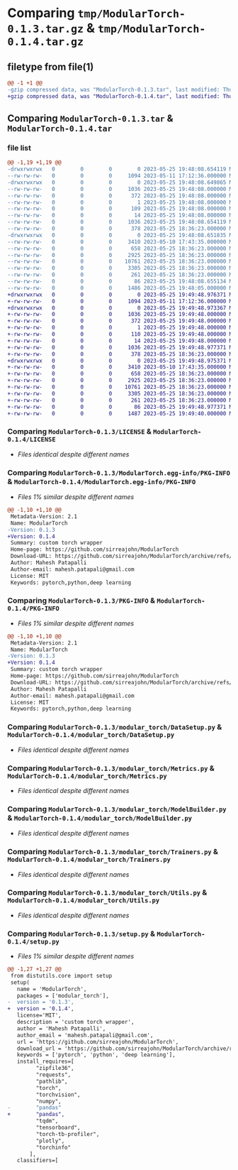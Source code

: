 # Comparing `tmp/ModularTorch-0.1.3.tar.gz` & `tmp/ModularTorch-0.1.4.tar.gz`

## filetype from file(1)

```diff
@@ -1 +1 @@
-gzip compressed data, was "ModularTorch-0.1.3.tar", last modified: Thu May 25 19:48:08 2023, max compression
+gzip compressed data, was "ModularTorch-0.1.4.tar", last modified: Thu May 25 19:49:48 2023, max compression
```

## Comparing `ModularTorch-0.1.3.tar` & `ModularTorch-0.1.4.tar`

### file list

```diff
@@ -1,19 +1,19 @@
-drwxrwxrwx   0        0        0        0 2023-05-25 19:48:08.654119 ModularTorch-0.1.3/
--rw-rw-rw-   0        0        0     1094 2023-05-11 17:12:36.000000 ModularTorch-0.1.3/LICENSE
-drwxrwxrwx   0        0        0        0 2023-05-25 19:48:08.649865 ModularTorch-0.1.3/ModularTorch.egg-info/
--rw-rw-rw-   0        0        0     1036 2023-05-25 19:48:08.000000 ModularTorch-0.1.3/ModularTorch.egg-info/PKG-INFO
--rw-rw-rw-   0        0        0      372 2023-05-25 19:48:08.000000 ModularTorch-0.1.3/ModularTorch.egg-info/SOURCES.txt
--rw-rw-rw-   0        0        0        1 2023-05-25 19:48:08.000000 ModularTorch-0.1.3/ModularTorch.egg-info/dependency_links.txt
--rw-rw-rw-   0        0        0      109 2023-05-25 19:48:08.000000 ModularTorch-0.1.3/ModularTorch.egg-info/requires.txt
--rw-rw-rw-   0        0        0       14 2023-05-25 19:48:08.000000 ModularTorch-0.1.3/ModularTorch.egg-info/top_level.txt
--rw-rw-rw-   0        0        0     1036 2023-05-25 19:48:08.654119 ModularTorch-0.1.3/PKG-INFO
--rw-rw-rw-   0        0        0      378 2023-05-25 18:36:23.000000 ModularTorch-0.1.3/README.md
-drwxrwxrwx   0        0        0        0 2023-05-25 19:48:08.651835 ModularTorch-0.1.3/modular_torch/
--rw-rw-rw-   0        0        0     3410 2023-05-10 17:43:35.000000 ModularTorch-0.1.3/modular_torch/DataSetup.py
--rw-rw-rw-   0        0        0      658 2023-05-25 18:36:23.000000 ModularTorch-0.1.3/modular_torch/Metrics.py
--rw-rw-rw-   0        0        0     2925 2023-05-25 18:36:23.000000 ModularTorch-0.1.3/modular_torch/ModelBuilder.py
--rw-rw-rw-   0        0        0    10761 2023-05-25 18:36:23.000000 ModularTorch-0.1.3/modular_torch/Trainers.py
--rw-rw-rw-   0        0        0     3305 2023-05-25 18:36:23.000000 ModularTorch-0.1.3/modular_torch/Utils.py
--rw-rw-rw-   0        0        0      261 2023-05-25 18:36:23.000000 ModularTorch-0.1.3/modular_torch/__init__.py
--rw-rw-rw-   0        0        0       86 2023-05-25 19:48:08.655134 ModularTorch-0.1.3/setup.cfg
--rw-rw-rw-   0        0        0     1486 2023-05-25 19:48:05.000000 ModularTorch-0.1.3/setup.py
+drwxrwxrwx   0        0        0        0 2023-05-25 19:49:48.976371 ModularTorch-0.1.4/
+-rw-rw-rw-   0        0        0     1094 2023-05-11 17:12:36.000000 ModularTorch-0.1.4/LICENSE
+drwxrwxrwx   0        0        0        0 2023-05-25 19:49:48.973367 ModularTorch-0.1.4/ModularTorch.egg-info/
+-rw-rw-rw-   0        0        0     1036 2023-05-25 19:49:48.000000 ModularTorch-0.1.4/ModularTorch.egg-info/PKG-INFO
+-rw-rw-rw-   0        0        0      372 2023-05-25 19:49:48.000000 ModularTorch-0.1.4/ModularTorch.egg-info/SOURCES.txt
+-rw-rw-rw-   0        0        0        1 2023-05-25 19:49:48.000000 ModularTorch-0.1.4/ModularTorch.egg-info/dependency_links.txt
+-rw-rw-rw-   0        0        0      110 2023-05-25 19:49:48.000000 ModularTorch-0.1.4/ModularTorch.egg-info/requires.txt
+-rw-rw-rw-   0        0        0       14 2023-05-25 19:49:48.000000 ModularTorch-0.1.4/ModularTorch.egg-info/top_level.txt
+-rw-rw-rw-   0        0        0     1036 2023-05-25 19:49:48.977371 ModularTorch-0.1.4/PKG-INFO
+-rw-rw-rw-   0        0        0      378 2023-05-25 18:36:23.000000 ModularTorch-0.1.4/README.md
+drwxrwxrwx   0        0        0        0 2023-05-25 19:49:48.975371 ModularTorch-0.1.4/modular_torch/
+-rw-rw-rw-   0        0        0     3410 2023-05-10 17:43:35.000000 ModularTorch-0.1.4/modular_torch/DataSetup.py
+-rw-rw-rw-   0        0        0      658 2023-05-25 18:36:23.000000 ModularTorch-0.1.4/modular_torch/Metrics.py
+-rw-rw-rw-   0        0        0     2925 2023-05-25 18:36:23.000000 ModularTorch-0.1.4/modular_torch/ModelBuilder.py
+-rw-rw-rw-   0        0        0    10761 2023-05-25 18:36:23.000000 ModularTorch-0.1.4/modular_torch/Trainers.py
+-rw-rw-rw-   0        0        0     3305 2023-05-25 18:36:23.000000 ModularTorch-0.1.4/modular_torch/Utils.py
+-rw-rw-rw-   0        0        0      261 2023-05-25 18:36:23.000000 ModularTorch-0.1.4/modular_torch/__init__.py
+-rw-rw-rw-   0        0        0       86 2023-05-25 19:49:48.977371 ModularTorch-0.1.4/setup.cfg
+-rw-rw-rw-   0        0        0     1487 2023-05-25 19:49:40.000000 ModularTorch-0.1.4/setup.py
```

### Comparing `ModularTorch-0.1.3/LICENSE` & `ModularTorch-0.1.4/LICENSE`

 * *Files identical despite different names*

### Comparing `ModularTorch-0.1.3/ModularTorch.egg-info/PKG-INFO` & `ModularTorch-0.1.4/ModularTorch.egg-info/PKG-INFO`

 * *Files 1% similar despite different names*

```diff
@@ -1,10 +1,10 @@
 Metadata-Version: 2.1
 Name: ModularTorch
-Version: 0.1.3
+Version: 0.1.4
 Summary: custom torch wrapper
 Home-page: https://github.com/sirreajohn/ModularTorch
 Download-URL: https://github.com/sirreajohn/ModularTorch/archive/refs/tags/v0.1a.tar.gz
 Author: Mahesh Patapalli
 Author-email: mahesh.patapali@gmail.com
 License: MIT
 Keywords: pytorch,python,deep learning
```

### Comparing `ModularTorch-0.1.3/PKG-INFO` & `ModularTorch-0.1.4/PKG-INFO`

 * *Files 1% similar despite different names*

```diff
@@ -1,10 +1,10 @@
 Metadata-Version: 2.1
 Name: ModularTorch
-Version: 0.1.3
+Version: 0.1.4
 Summary: custom torch wrapper
 Home-page: https://github.com/sirreajohn/ModularTorch
 Download-URL: https://github.com/sirreajohn/ModularTorch/archive/refs/tags/v0.1a.tar.gz
 Author: Mahesh Patapalli
 Author-email: mahesh.patapali@gmail.com
 License: MIT
 Keywords: pytorch,python,deep learning
```

### Comparing `ModularTorch-0.1.3/modular_torch/DataSetup.py` & `ModularTorch-0.1.4/modular_torch/DataSetup.py`

 * *Files identical despite different names*

### Comparing `ModularTorch-0.1.3/modular_torch/Metrics.py` & `ModularTorch-0.1.4/modular_torch/Metrics.py`

 * *Files identical despite different names*

### Comparing `ModularTorch-0.1.3/modular_torch/ModelBuilder.py` & `ModularTorch-0.1.4/modular_torch/ModelBuilder.py`

 * *Files identical despite different names*

### Comparing `ModularTorch-0.1.3/modular_torch/Trainers.py` & `ModularTorch-0.1.4/modular_torch/Trainers.py`

 * *Files identical despite different names*

### Comparing `ModularTorch-0.1.3/modular_torch/Utils.py` & `ModularTorch-0.1.4/modular_torch/Utils.py`

 * *Files identical despite different names*

### Comparing `ModularTorch-0.1.3/setup.py` & `ModularTorch-0.1.4/setup.py`

 * *Files 1% similar despite different names*

```diff
@@ -1,27 +1,27 @@
 from distutils.core import setup
 setup(
   name = 'ModularTorch',         
   packages = ['modular_torch'],   
-  version = '0.1.3',      
+  version = '0.1.4',      
   license='MIT',
   description = 'custom torch wrapper',   
   author = 'Mahesh Patapalli',                   
   author_email = 'mahesh.patapali@gmail.com',      
   url = 'https://github.com/sirreajohn/ModularTorch',  
   download_url = 'https://github.com/sirreajohn/ModularTorch/archive/refs/tags/v0.1a.tar.gz',
   keywords = ['pytorch', 'python', 'deep learning'], 
   install_requires=[            
         "zipfile36",
         "requests",
         "pathlib",
         "torch",
         "torchvision",
         "numpy",
-        "pandas"
+        "pandas",
         "tqdm",
         "tensorboard",
         "torch-tb-profiler",
         "plotly",
         "torchinfo"
       ],
   classifiers=[
```

